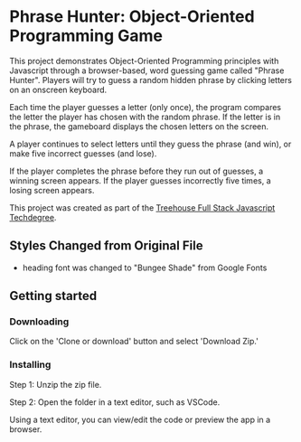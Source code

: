 # Phrase Hunter: Object-Oriented Programming Game

This project demonstrates Object-Oriented Programming principles with Javascript through a browser-based, word guessing game called "Phrase Hunter". Players will try to guess a random hidden phrase by clicking letters on an onscreen keyboard. 

Each time the player guesses a letter (only once), the program compares the letter the player has chosen with the random phrase. If the letter is in the phrase, the gameboard displays the chosen letters on the screen.

A player continues to select letters until they guess the phrase (and win), or make five incorrect guesses (and lose).

If the player completes the phrase before they run out of guesses, a winning screen appears. If the player guesses incorrectly five times, a losing screen appears.

This project was created as part of the [Treehouse Full Stack Javascript Techdegree](https://teamtreehouse.com/techdegree/full-stack-javascript).

## Styles Changed from Original File
- heading font was changed to "Bungee Shade" from Google Fonts

## Getting started
### Downloading
Click on the 'Clone or download' button and select 'Download Zip.'

### Installing
Step 1: Unzip the zip file.

Step 2: Open the folder in a text editor, such as VSCode.

Using a text editor, you can view/edit the code or preview the app in a browser.
